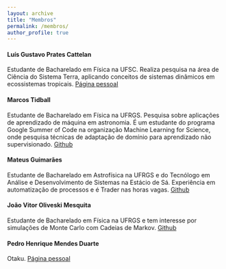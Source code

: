 ```yaml
---
layout: archive
title: "Membros"
permalink: /membros/
author_profile: true
---
```


#### Luís Gustavo Prates Cattelan

Estudante de Bacharelado em Física na UFSC. Realiza pesquisa na área de Ciência do Sistema Terra, aplicando conceitos de sistemas dinâmicos em ecossistemas tropicais.  [Página pessoal](https://luisgcattelan.github.io/)

#### Marcos Tidball
Estudante de Bacharelado em Física na UFRGS. Pesquisa sobre aplicações de aprendizado de máquina em astronomia. É um estudante do programa Google Summer of Code na organização Machine Learning for Science, onde pesquisa técnicas de adaptação de domínio para aprendizado não supervisionado. [Github](https://github.com/zysymu)

#### Mateus Guimarães
Estudante de Bacharelado em Astrofísica na UFRGS e do Tecnólogo em Análise e Desenvolvimento de Sistemas na Estácio de Sá. Experiência em automatização de processos e é Trader nas horas vagas. [Github](https://github.com/mgteus)

#### João Vitor Oliveski Mesquita
Estudante de Bacharelado em Física na UFRGS e tem interesse por simulações de Monte Carlo com Cadeias de Markov. [Github](https://github.com/oliveski)

#### Pedro Henrique Mendes Duarte
Otaku. [Página pessoal](https://lief.if.ufrgs.br/~pedhmendes/)
